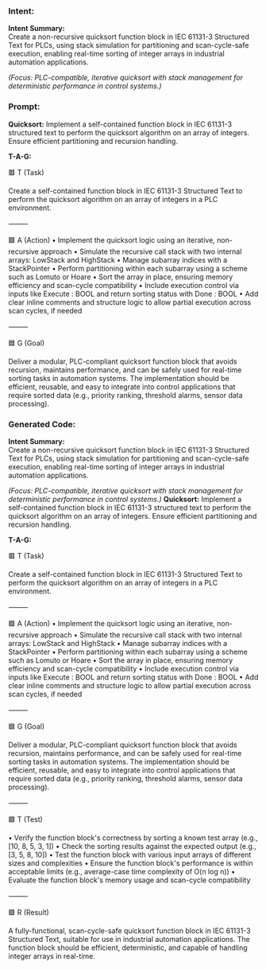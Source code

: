 ### Intent:
**Intent Summary:**  
Create a non-recursive quicksort function block in IEC 61131-3 Structured Text for PLCs, using stack simulation for partitioning and scan-cycle-safe execution, enabling real-time sorting of integer arrays in industrial automation applications.  

*(Focus: PLC-compatible, iterative quicksort with stack management for deterministic performance in control systems.)*

### Prompt:
**Quicksort:**
Implement a self-contained function block in IEC 61131-3 structured text to perform the quicksort algorithm on an array of integers. Ensure efficient partitioning and recursion handling.

**T-A-G:**

🟥 T (Task)

Create a self-contained function block in IEC 61131-3 Structured Text to perform the quicksort algorithm on an array of integers in a PLC environment.

⸻

🟩 A (Action)
	•	Implement the quicksort logic using an iterative, non-recursive approach
	•	Simulate the recursive call stack with two internal arrays: LowStack and HighStack
	•	Manage subarray indices with a StackPointer
	•	Perform partitioning within each subarray using a scheme such as Lomuto or Hoare
	•	Sort the array in place, ensuring memory efficiency and scan-cycle compatibility
	•	Include execution control via inputs like Execute : BOOL and return sorting status with Done : BOOL
	•	Add clear inline comments and structure logic to allow partial execution across scan cycles, if needed

⸻

🟦 G (Goal)

Deliver a modular, PLC-compliant quicksort function block that avoids recursion, maintains performance, and can be safely used for real-time sorting tasks in automation systems. The implementation should be efficient, reusable, and easy to integrate into control applications that require sorted data (e.g., priority ranking, threshold alarms, sensor data processing).

### Generated Code:
**Intent Summary:**  
Create a non-recursive quicksort function block in IEC 61131-3 Structured Text for PLCs, using stack simulation for partitioning and scan-cycle-safe execution, enabling real-time sorting of integer arrays in industrial automation applications.  

*(Focus: PLC-compatible, iterative quicksort with stack management for deterministic performance in control systems.)*
**Quicksort:**
Implement a self-contained function block in IEC 61131-3 structured text to perform the quicksort algorithm on an array of integers. Ensure efficient partitioning and recursion handling.

**T-A-G:**

🟥 T (Task)

Create a self-contained function block in IEC 61131-3 Structured Text to perform the quicksort algorithm on an array of integers in a PLC environment.

⸻

🟩 A (Action)
	•	Implement the quicksort logic using an iterative, non-recursive approach
	•	Simulate the recursive call stack with two internal arrays: LowStack and HighStack
	•	Manage subarray indices with a StackPointer
	•	Perform partitioning within each subarray using a scheme such as Lomuto or Hoare
	•	Sort the array in place, ensuring memory efficiency and scan-cycle compatibility
	•	Include execution control via inputs like Execute : BOOL and return sorting status with Done : BOOL
	•	Add clear inline comments and structure logic to allow partial execution across scan cycles, if needed

⸻

🟦 G (Goal)

Deliver a modular, PLC-compliant quicksort function block that avoids recursion, maintains performance, and can be safely used for real-time sorting tasks in automation systems. The implementation should be efficient, reusable, and easy to integrate into control applications that require sorted data (e.g., priority ranking, threshold alarms, sensor data processing).

⸻

🟩 T (Test)

•	Verify the function block's correctness by sorting a known test array (e.g., [10, 8, 5, 3, 1])
•	Check the sorting results against the expected output (e.g., [3, 5, 8, 10])
•	Test the function block with various input arrays of different sizes and complexities
•	Ensure the function block's performance is within acceptable limits (e.g., average-case time complexity of O(n log n))
•	Evaluate the function block's memory usage and scan-cycle compatibility

⸻

🟩 R (Result)

A fully-functional, scan-cycle-safe quicksort function block in IEC 61131-3 Structured Text, suitable for use in industrial automation applications. The function block should be efficient, deterministic, and capable of handling integer arrays in real-time.
